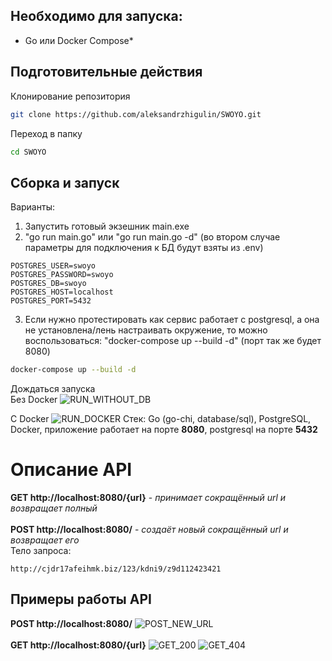 ## Необходимо для запуска:
* Go или Docker Compose*
## Подготовительные действия
Клонирование репозитория
```bash
git clone https://github.com/aleksandrzhigulin/SWOYO.git
```
Переход в папку
```bash
cd SWOYO
```
## Сборка и запуск
Варианты:
1) Запустить готовый экзешник main.exe
2) "go run main.go" или "go run main.go -d" 
   (во втором случае параметры для подключения к БД будут взяты из .env)
```
POSTGRES_USER=swoyo
POSTGRES_PASSWORD=swoyo
POSTGRES_DB=swoyo
POSTGRES_HOST=localhost
POSTGRES_PORT=5432
```
3) Если нужно протестировать как сервис работает с postgresql, 
а она не установлена/лень настраивать окружение, то можно
воспользоваться: "docker-compose up --build -d" (порт так же будет 8080)

```bash
docker-compose up --build -d
```
Дождаться запуска <br/>
Без Docker
![RUN_WITHOUT_DB](https://github.com/aleksandrzhigulin/SWOYO/assets/66275482/65e13f0b-bf34-4de9-b2d4-b85a4858e216)

С Docker
![RUN_DOCKER](https://github.com/aleksandrzhigulin/SWOYO/assets/66275482/dc8dad9b-67e3-4c2b-85dd-428176330521)
Стек: Go (go-chi, database/sql), PostgreSQL, Docker, приложение работает на порте **8080**, postgresql на порте **5432**
# Описание API
**GET http://localhost:8080/{url}** - *принимает сокращённый url и возвращает полный* <br/> <br/>
**POST http://localhost:8080/** - *создаёт новый сокращённый url и возвращает его* <br/>
Тело запроса:
```
http://cjdr17afeihmk.biz/123/kdni9/z9d112423421
```
## Примеры работы API
**POST http://localhost:8080/**
![POST_NEW_URL](https://github.com/aleksandrzhigulin/SWOYO/assets/66275482/3dec5379-48ac-4be0-baa9-d4dcb63e61a7)
<br/> <br/>
**GET http://localhost:8080/{url}**
![GET_200](https://github.com/aleksandrzhigulin/SWOYO/assets/66275482/b29b4e56-4a2d-4d2c-8c2a-b2b5e1680bea)
![GET_404](https://github.com/aleksandrzhigulin/SWOYO/assets/66275482/b83f77a8-f86a-4566-a1ad-e814d7cdcc92)
